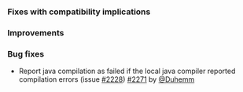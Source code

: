
  [@Duhemm]: http://github.com/Duhemm
  [2228]: https://github.com/sbt/sbt/issues/2228
  [2271]: https://github.com/sbt/sbt/pull/2271

### Fixes with compatibility implications

### Improvements

### Bug fixes

- Report java compilation as failed if the local java compiler reported compilation errors (issue [#2228][2228]) [#2271][2271] by [@Duhemm][@Duhemm]

